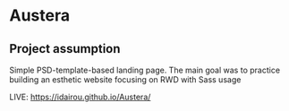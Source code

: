 # Austera

## Project assumption

Simple PSD-template-based landing page. The main goal was to practice building an esthetic website focusing on RWD with Sass usage


LIVE: https://idairou.github.io/Austera/
